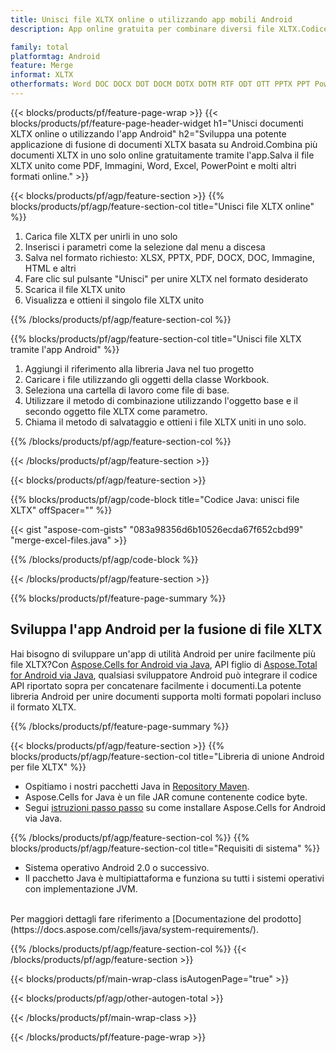 ```yaml
---
title: Unisci file XLTX online o utilizzando app mobili Android
description: App online gratuita per combinare diversi file XLTX.Codice Java della libreria di fusione Android per unire fogli di lavoro XLTX in altri formati.

family: total
platformtag: Android
feature: Merge
informat: XLTX
otherformats: Word DOC DOCX DOT DOCM DOTX DOTM RTF ODT OTT PPTX PPT Powerpoint PPS PPSX PPSM POTM ODP OTP POT PPTM POTX PDF Excel XLS XLSX ODS TSV XLSB XLSM XLT XLTM XLTX
---
```

{{< blocks/products/pf/feature-page-wrap >}}
{{< blocks/products/pf/feature-page-header-widget h1="Unisci documenti XLTX online o utilizzando l'app Android" h2="Sviluppa una potente applicazione di fusione di documenti XLTX basata su Android.Combina più documenti XLTX in uno solo online gratuitamente tramite l'app.Salva il file XLTX unito come PDF, Immagini, Word, Excel, PowerPoint e molti altri formati online." >}}


{{< blocks/products/pf/agp/feature-section >}}
{{% blocks/products/pf/agp/feature-section-col title="Unisci file XLTX online" %}}

1. Carica file XLTX per unirli in uno solo
1. Inserisci i parametri come la selezione dal menu a discesa
1. Salva nel formato richiesto: XLSX, PPTX, PDF, DOCX, DOC, Immagine, HTML e altri
1. Fare clic sul pulsante "Unisci" per unire XLTX nel formato desiderato
1. Scarica il file XLTX unito
1. Visualizza e ottieni il singolo file XLTX unito

{{% /blocks/products/pf/agp/feature-section-col %}}

{{% blocks/products/pf/agp/feature-section-col title="Unisci file XLTX tramite l'app Android" %}}

1. Aggiungi il riferimento alla libreria Java nel tuo progetto
1. Caricare i file utilizzando gli oggetti della classe Workbook.
1. Seleziona una cartella di lavoro come file di base.
1. Utilizzare il metodo di combinazione utilizzando l'oggetto base e il secondo oggetto file XLTX come parametro.
1. Chiama il metodo di salvataggio e ottieni i file XLTX uniti in uno solo.

{{% /blocks/products/pf/agp/feature-section-col %}}

{{< /blocks/products/pf/agp/feature-section >}}

{{< blocks/products/pf/agp/feature-section >}}

{{% blocks/products/pf/agp/code-block title="Codice Java: unisci file XLTX" offSpacer="" %}}

{{< gist "aspose-com-gists" "083a98356d6b10526ecda67f652cbd99" "merge-excel-files.java" >}}

{{% /blocks/products/pf/agp/code-block %}}

{{< /blocks/products/pf/agp/feature-section >}}

{{% blocks/products/pf/feature-page-summary %}}


<h2>Sviluppa l'app Android per la fusione di file XLTX</h2>

Hai bisogno di sviluppare un'app di utilità Android per unire facilmente più file XLTX?Con [Aspose.Cells for Android via Java](https://products.aspose.com/cells/it/android-java/), API figlio di [Aspose.Total for Android via Java](https://products.aspose.com/total/it/android-java/), qualsiasi sviluppatore Android può integrare il codice API riportato sopra per concatenare facilmente i documenti.La potente libreria Android per unire documenti supporta molti formati popolari incluso il formato XLTX.<br />

{{% /blocks/products/pf/feature-page-summary %}}

{{< blocks/products/pf/agp/feature-section >}}
{{% blocks/products/pf/agp/feature-section-col title="Libreria di unione Android per file XLTX" %}}

- Ospitiamo i nostri pacchetti Java in [Repository Maven](https://releases.aspose.com/java/repo/com/aspose/aspose-cells/). 
- Aspose.Cells for Java è un file JAR comune contenente codice byte.
- Segui [istruzioni passo passo](https://docs.aspose.com/cells/java/installation/#install-aspose-cells-for-java-from-maven-repository) su come installare Aspose.Cells for Android via Java.

{{% /blocks/products/pf/agp/feature-section-col %}}
{{% blocks/products/pf/agp/feature-section-col title="Requisiti di sistema" %}}

- Sistema operativo Android 2.0 o successivo.
- Il pacchetto Java è multipiattaforma e funziona su tutti i sistemi operativi con implementazione JVM.

<br />
Per maggiori dettagli fare riferimento a [Documentazione del prodotto](https://docs.aspose.com/cells/java/system-requirements/).

{{% /blocks/products/pf/agp/feature-section-col %}}
{{< /blocks/products/pf/agp/feature-section >}}

{{< blocks/products/pf/main-wrap-class isAutogenPage="true" >}}


{{< blocks/products/pf/agp/other-autogen-total >}}

{{< /blocks/products/pf/main-wrap-class >}}

{{< /blocks/products/pf/feature-page-wrap >}}